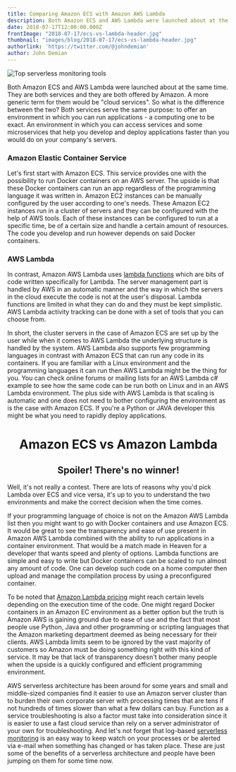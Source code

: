 ```yaml
---
title: Comparing Amazon ECS with Amazon AWS Lambda
description: Both Amazon ECS and AWS Lambda were launched about at the same time and while they are similar in a lot of ways understanding the difference is important
date: 2018-07-17T12:00:00.000Z
frontImage: "2018-07-17/ecs-vs-lambda-header.jpg"
thumbnail: "images/blog/2018-07-17/ecs-vs-lambda-header.jpg"
authorlink: 'https://twitter.com/@johndemian'
author: John Demian
---
```


![Top serverless monitoring tools](/images/blog/2018-07-17/ecs-vs-lambda-header.jpg)

Both Amazon ECS and AWS Lambda were launched about at the same time. They are both services and they are both offered by Amazon. A more generic term for them would be "cloud services". So what is the difference between the two?
Both services serve the same purpose: to offer an environment in which you can run applications - a computing one to be exact. An environment in which you can access services and some microservices that help you develop and deploy applications faster than you would do on your company's servers.

<h3>Amazon Elastic Container Service</h3>
Let's first start with Amazon ECS. This service provides one with the possibility to run Docker containers on an AWS server. The upside is that these Docker containers can run an app regardless of the programming language it was written in. Amazon EC2 instances can be manually configured by the user according to one's needs. These Amazon EC2 instances run in a cluster of servers and they can be configured with the help of AWS tools. Each of these instances can be configured to run at a specific time, be of a certain size and handle a certain amount of resources. The code you develop and run however depends on said Docker containers.

<h3>AWS Lambda</h3>
In contrast, Amazon AWS Lambda uses <a href="https://dashbird.io/blog/what-is-a-lambda-function/">lambda functions</a> which are bits of code written specifically for Lambda. The server management part is handled by AWS in an automatic manner and the way in which the servers in the cloud execute the code is not at the user's disposal. Lambda functions are limited in what they can do and they must be kept simplistic. AWS Lambda activity tracking can be done with a set of tools that you can choose from.

In short, the cluster servers in the case of Amazon ECS are set up by the user while when it comes to AWS Lambda the underlying structure is handled by the system. AWS Lambda also supports few programming languages in contrast with Amazon ECS that can run any code in its containers. If you are familiar with a Linux environment and the programming languages it can run then AWS Lambda might be the thing for you. You can check online forums or mailing lists for an AWS Lambda c# example to see how the same code can be run both on Linux and in an AWS Lambda environment. The plus side with AWS Lambda is that scaling is automatic and one does not need to bother configuring the environment as is the case with Amazon ECS. If you're a Python or JAVA developer this might be what you need to rapidly deploy applications.


<center><h1>Amazon ECS vs Amazon Lambda</h1>
<h2>Spoiler! There's no winner!</h2></center>

Well, it's not really a contest. There are lots of reasons why you'd pick Lambda over ECS and vice versa, it's up to you to understand the two environments and make the correct decision when the time comes.


If your programming language of choice is not on the Amazon AWS Lambda list then you might want to go with Docker containers and use Amazon ECS. It would be great to see the transparency and ease of use present in Amazon AWS Lambda combined with the ability to run applications in a container environment. That would be a match made in Heaven for a developer that wants speed and plenty of options. Lambda functions are simple and easy to write but Docker containers can be scaled to run almost any amount of code. One can develop such code on a home computer then upload and manage the compilation process by using a preconfigured container.

To be noted that <a href="https://dashbird.io/lambda-cost-calculator/">Amazon Lambda pricing</a> might reach certain levels depending on the execution time of the code. One might regard Docker containers in an Amazon EC environment as a better option but the truth is Amazon AWS is gaining ground due to ease of use and the fact that most people use Python, Java and other programming or scripting languages that the Amazon marketing department deemed as being necessary for their clients. AWS Lambda limits seem to be ignored by the vast majority of customers so Amazon must be doing something right with this kind of service. It may be that lack of transparency doesn't bother many people when the upside is a quickly configured and efficient programming environment.

AWS serverless architecture has been around for some years and small and middle-sized companies find it easier to use an Amazon server cluster than to burden their own corporate server with processing times that are tens if not hundreds of times slower than what a few dollars can buy. Function as a service troubleshooting is also a factor must take into consideration since it is easier to use a fast cloud service than rely on a server administrator of your own for troubleshooting. And let's not forget that log-based <a href="https://dashbird.io/features/aws-lambda-serverless-monitoring/">serverless monitoring</a> is an easy way to keep watch on your processes or be alerted via e-mail when something has changed or has taken place. These are just some of the benefits of a serverless architecture and people have been jumping on them for some time now.
